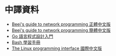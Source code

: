 # 中譯資料



* [Beej's guide to network programming 正體中文版](https://beej-zhtw.netdpi.net)&#x20;
* [Beej's guide to network programming 簡體中文版](https://beej-zhcn.netdpi.net)&#x20;
* [Go 語言程式設計入門](https://go.netdpi.net)&#x20;
* [Bash 學習手冊](https://bash.netdpi.net)
* [The Linux programming interface 國際中文版](https://tlpi-zhtw.netdpi.net)
